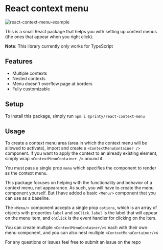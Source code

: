# React context menu

![react-context-menu-example](https://github.com/Printy-Studios/react-context-menu/assets/17122123/82c07b0d-16e5-411d-b15a-a7a0fe7b7b47)

This is a small React package that helps you with setting up context menus 
(the ones that appear when you right click).

**Note:** This library currently only works for TypeScript

## Features

* Multiple contexts
* Nested contexts
* Menu doesn't overflow page at borders
* Fully customizable

## Setup

To install this package, simply run `npm i @printy/react-context-menu`

## Usage

To create a context menu area (area in which the context menu will be allowed to activate), import and create a `<ContextMenuContainer />` component. If you want to apply the context to an already existing element, simply wrap `<ContextMenuContainer />` around it.

You must pass a single prop `menu` which specifies the component to render as the context menu.

This package focuses on helping with the functionality and behavior of a context menu, not appearance. As such, you will have to create the menu component yourself. But I have added a basic `<Menu/>` component that you can use as a baseline.

The `<Menu/>` component accepts a single prop `options`, which is an array of objects with properties `label` and `onClick`. `label` is the label that will appear on the menu item, and `onClick` is the event handler for clicking on the item.

You can create multiple `<ContextMenuContainer/>`s each with their own menu component, and you can also nest multiple `<ContextMenuContainer/>`s

For any questions or issues feel free to submit an issue on the repo
